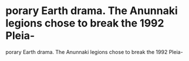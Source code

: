 # porary Earth drama. The Anunnaki legions chose to break the 1992 Pleia-

porary Earth drama. The Anunnaki legions chose to break the 1992 Pleia-